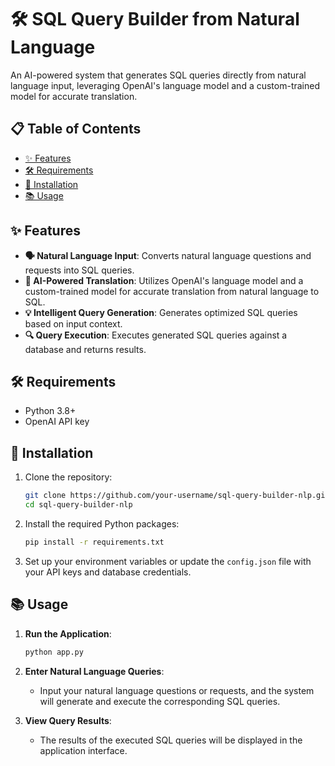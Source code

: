 # 🛠️ SQL Query Builder from Natural Language

An AI-powered system that generates SQL queries directly from natural language input, leveraging OpenAI's language model and a custom-trained model for accurate translation.

## 📋 Table of Contents

- [✨ Features](#-features)
- [🛠 Requirements](#-requirements)
- [🚀 Installation](#-installation)
- [📚 Usage](#-usage)

## ✨ Features

- **🗣️ Natural Language Input**: Converts natural language questions and requests into SQL queries.
- **🤖 AI-Powered Translation**: Utilizes OpenAI's language model and a custom-trained model for accurate translation from natural language to SQL.
- **💡 Intelligent Query Generation**: Generates optimized SQL queries based on input context.
- **🔍 Query Execution**: Executes generated SQL queries against a database and returns results.

## 🛠 Requirements

- Python 3.8+
- OpenAI API key

## 🚀 Installation

1. Clone the repository:
    ```sh
    git clone https://github.com/your-username/sql-query-builder-nlp.git
    cd sql-query-builder-nlp
    ```

2. Install the required Python packages:
    ```sh
    pip install -r requirements.txt
    ```

3. Set up your environment variables or update the `config.json` file with your API keys and database credentials.

## 📚 Usage

1. **Run the Application**:
    ```sh
    python app.py
    ```

2. **Enter Natural Language Queries**:
    - Input your natural language questions or requests, and the system will generate and execute the corresponding SQL queries.
    
3. **View Query Results**:
    - The results of the executed SQL queries will be displayed in the application interface.

